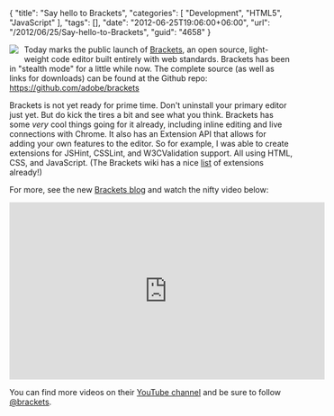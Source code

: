 {
	"title": "Say hello to Brackets",
	"categories": [
		"Development",
		"HTML5",
		"JavaScript"
	],
	"tags": [],
	"date": "2012-06-25T19:06:00+06:00",
	"url": "/2012/06/25/Say-hello-to-Brackets",
	"guid": "4658"
}

<img src="http://www.raymondcamden.com/images/brackets_logo.png" style="float:left;margin-right:10px;margin-bottom:10px;"  /> Today marks the public launch of <a href="https://github.com/adobe/brackets">Brackets</a>, an open source, light-weight code editor built entirely with web standards. Brackets has been in "stealth mode" for a little while now. The complete source (as well as links for downloads) can be found at the Github repo: <a href="https://github.com/adobe/brackets">https://github.com/adobe/brackets</a>

Brackets is not yet ready for prime time. Don't uninstall your primary editor just yet. But do kick the tires a bit and see what you think. Brackets has some <i>very</i> cool things going for it already, including inline editing and live connections with Chrome. It also has an Extension API that allows for adding your own features to the editor. So for example, I was able to create extensions for JSHint, CSSLint, and W3CValidation support. All using HTML, CSS, and JavaScript. (The Brackets wiki has a nice <a href="https://github.com/adobe/brackets/wiki/Brackets-Extensions">list</a> of extensions already!)

For more, see the new <a href="http://blog.brackets.io/">Brackets blog</a> and watch the nifty video below:

<iframe width="560" height="315" src="http://www.youtube.com/embed/rvo3Mv1Z4qU" frameborder="0" allowfullscreen></iframe>

You can find more videos on their <a href="http://www.youtube.com/codebrackets">YouTube channel</a> and be sure to follow <a href="http://twitter.com/brackets">@brackets</a>.

<br clear="left">